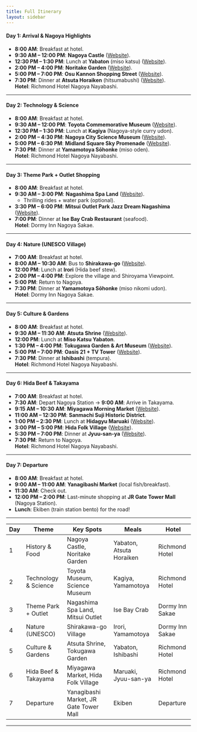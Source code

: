 ```yaml
---
title: Full Itinerary
layout: sidebar
---
```


#### **Day 1: Arrival & Nagoya Highlights**  
- **8:00 AM**: Breakfast at hotel.  
- **9:30 AM – 12:00 PM**: **Nagoya Castle** ([Website](https://www.nagoyajo.city.nagoya.jp/)).  
- **12:30 PM – 1:30 PM**: Lunch at **Yabaton** (miso katsu) ([Website](https://www.yabaton.com/)).  
- **2:00 PM – 4:00 PM**: **Noritake Garden** ([Website](https://www.noritake.co.jp/eng/mori/)).  
- **5:00 PM – 7:00 PM**: **Osu Kannon Shopping Street** ([Website](https://osu.jp/en/)).  
- **7:30 PM**: Dinner at **Atsuta Horaiken** (hitsumabushi) ([Website](https://www.houraiken.com/)).  
**Hotel**: Richmond Hotel Nagoya Nayabashi.  

---

#### **Day 2: Technology & Science**  
- **8:00 AM**: Breakfast at hotel.  
- **9:30 AM – 12:00 PM**: **Toyota Commemorative Museum** ([Website](https://www.tcmit.org/)).  
- **12:30 PM – 1:30 PM**: Lunch at **Kagiya** (Nagoya-style curry udon).  
- **2:00 PM – 4:30 PM**: **Nagoya City Science Museum** ([Website](https://www.ncsm.city.nagoya.jp/en/)).  
- **5:00 PM – 6:30 PM**: **Midland Square Sky Promenade** ([Website](https://www.midland-square.com/)).  
- **7:30 PM**: Dinner at **Yamamotoya Sōhonke** (miso oden).  
**Hotel**: Richmond Hotel Nagoya Nayabashi.  

---

#### **Day 3: Theme Park + Outlet Shopping**  
- **8:00 AM**: Breakfast at hotel.  
- **9:30 AM – 3:00 PM**: **Nagashima Spa Land** ([Website](https://www.nagashima-onsen.co.jp/resort/)).  
  - Thrilling rides + water park (optional).  
- **3:30 PM – 6:00 PM**: **Mitsui Outlet Park Jazz Dream Nagashima** ([Website](https://www.31op.com/nagashima/en/)).  
- **7:00 PM**: Dinner at **Ise Bay Crab Restaurant** (seafood).  
**Hotel**: Dormy Inn Nagoya Sakae.  

---

#### **Day 4: Nature (UNESCO Village)**  
- **7:00 AM**: Breakfast at hotel.  
- **8:00 AM – 10:30 AM**: Bus to **Shirakawa-go** ([Website](https://shirakawa-go.org/en/)).  
- **12:00 PM**: Lunch at **Irori** (Hida beef stew).  
- **2:00 PM – 4:00 PM**: Explore the village and Shiroyama Viewpoint.  
- **5:00 PM**: Return to Nagoya.  
- **7:30 PM**: Dinner at **Yamamotoya Sōhonke** (miso nikomi udon).  
**Hotel**: Dormy Inn Nagoya Sakae.  

---

#### **Day 5: Culture & Gardens**  
- **8:00 AM**: Breakfast at hotel.  
- **9:30 AM – 11:30 AM**: **Atsuta Shrine** ([Website](https://www.atsutajingu.org/en/)).  
- **12:00 PM**: Lunch at **Miso Katsu Yabaton**.  
- **1:30 PM – 4:00 PM**: **Tokugawa Garden & Art Museum** ([Website](https://www.tokugawa-art-museum.jp/english/)).  
- **5:00 PM – 7:00 PM**: **Oasis 21 + TV Tower** ([Website](https://www.sakaepark.co.jp/oasis21/english/)).  
- **7:30 PM**: Dinner at **Ishibashi** (tempura).  
**Hotel**: Richmond Hotel Nagoya Nayabashi.  

---

#### **Day 6: Hida Beef & Takayama**  
- **7:00 AM**: Breakfast at hotel.  
- **7:30 AM**: Depart Nagoya Station → **9:00 AM**: Arrive in Takayama.  
- **9:15 AM – 10:30 AM**: **Miyagawa Morning Market** ([Website](https://www.hida.jp/english/)).  
- **11:00 AM – 12:30 PM**: **Sanmachi Suji Historic District**.  
- **1:00 PM – 2:30 PM**: Lunch at **Hidagyu Maruaki** ([Website](https://hidagyu-maruaki.com/en/)).  
- **3:00 PM – 5:00 PM**: **Hida Folk Village** ([Website](https://www.hidanosato.co.jp/english/)).  
- **5:30 PM – 7:00 PM**: Dinner at **Jyuu-san-ya** ([Website](https://www.jyuu-sanya.com/)).  
- **7:30 PM**: Return to Nagoya.  
**Hotel**: Richmond Hotel Nagoya Nayabashi.  

---

#### **Day 7: Departure**  
- **8:00 AM**: Breakfast at hotel.  
- **9:00 AM – 11:00 AM**: **Yanagibashi Market** (local fish/breakfast).  
- **11:30 AM**: Check out.  
- **12:00 PM – 2:00 PM**: Last-minute shopping at **JR Gate Tower Mall** (Nagoya Station).  
- **Lunch**: Ekiben (train station bento) for the road!  

---


| **Day** | **Theme**               | **Key Spots**                          | **Meals**                     | **Hotel**                     |  
|---------|-------------------------|----------------------------------------|-------------------------------|-------------------------------|  
| 1       | History & Food          | Nagoya Castle, Noritake Garden         | Yabaton, Atsuta Horaiken      | Richmond Hotel                |  
| 2       | Technology & Science    | Toyota Museum, Science Museum          | Kagiya, Yamamotoya            | Richmond Hotel                |  
| 3       | Theme Park + Outlet     | Nagashima Spa Land, Mitsui Outlet      | Ise Bay Crab                  | Dormy Inn Sakae               |  
| 4       | Nature (UNESCO)         | Shirakawa-go Village                   | Irori, Yamamotoya             | Dormy Inn Sakae               |  
| 5       | Culture & Gardens       | Atsuta Shrine, Tokugawa Garden         | Yabaton, Ishibashi            | Richmond Hotel                |  
| 6       | Hida Beef & Takayama    | Miyagawa Market, Hida Folk Village     | Maruaki, Jyuu-san-ya          | Richmond Hotel                |  
| 7       | Departure               | Yanagibashi Market, JR Gate Tower Mall | Ekiben                        | Departure                     |  

---

